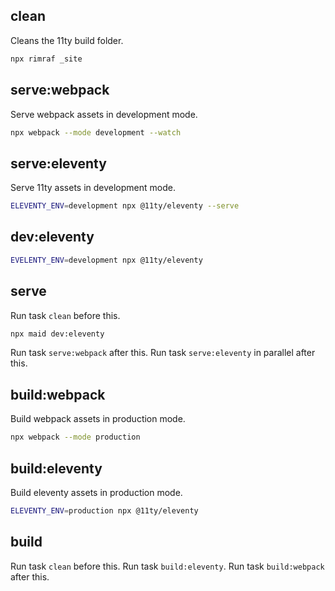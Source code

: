 ## clean

Cleans the 11ty build folder.

```bash
npx rimraf _site
```

## serve:webpack

Serve webpack assets in development mode.

```bash
npx webpack --mode development --watch
```

## serve:eleventy

Serve 11ty assets in development mode.

```bash
ELEVENTY_ENV=development npx @11ty/eleventy --serve
```

## dev:eleventy

```bash
EVELENTY_ENV=development npx @11ty/eleventy
```

## serve

Run task `clean` before this.

```bash
npx maid dev:eleventy
```

Run task `serve:webpack` after this.
Run task `serve:eleventy` in parallel after this.

## build:webpack

Build webpack assets in production mode.

```bash
npx webpack --mode production
```

## build:eleventy

Build eleventy assets in production mode.

```bash
ELEVENTY_ENV=production npx @11ty/eleventy
```

## build

Run task `clean` before this.
Run task `build:eleventy`.
Run task `build:webpack` after this.
